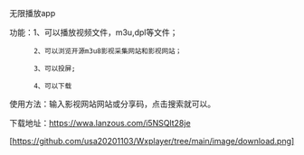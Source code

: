 无限播放app

功能：1、可以播放视频文件，m3u,dpl等文件；

          2、可以浏览开源m3u8影视采集网站和影视网站；

          3、可以投屏;

          4、可以下载

使用方法：输入影视网站网站或分享码，点击搜索就可以。

下载地址：https://wwa.lanzous.com/i5NSQlt28je

[https://github.com/usa20201103/Wxplayer/tree/main/image/download.png]
